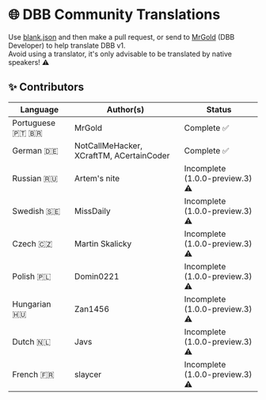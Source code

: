 # 🌐 DBB Community Translations

Use [blank.json](blank.json) and then make a pull request, or send to [MrGold](https://discord.gg/PAzxTDw) (DBB Developer) to help translate DBB v1.<br>
Avoid using a translator, it's only advisable to be translated by native speakers! ⚠️

## ✨ Contributors

| Language         | Author(s)                                | Status                          |
| ---------------- | ---------------------------------------- | ------------------------------- |
| Portuguese 🇵🇹 🇧🇷  | MrGold                                   | Complete ✅                    |
| German 🇩🇪        | NotCallMeHacker, XCraftTM, ACertainCoder | Complete ✅                     |
| Russian 🇷🇺       | Artem's nite                             | Incomplete (1.0.0-preview.3) ⚠️ |
| Swedish 🇸🇪       | MissDaily                                | Incomplete (1.0.0-preview.3) ⚠️ |
| Czech 🇨🇿         | Martin Skalicky                          | Incomplete (1.0.0-preview.3) ⚠️ |
| Polish 🇵🇱        | Domin0221                                | Incomplete (1.0.0-preview.3) ⚠️ |
| Hungarian 🇭🇺     | Zan1456                                  | Incomplete (1.0.0-preview.3) ⚠️ |
| Dutch 🇳🇱         | Javs                                     | Incomplete (1.0.0-preview.3) ⚠️ |
| French 🇫🇷        | slaycer                                  | Incomplete (1.0.0-preview.3) ⚠️ |
